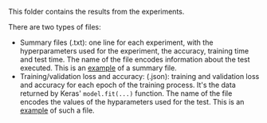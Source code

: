 This folder contains the results from the experiments.

There are two types of files:

- Summary files (.txt): one line for each experiment, with the hyperparameters used for the experiment, the accuracy,
  training time and test time. The name of the file encodes information about the test executed.
  This is an [example](test_results/mlp/standard/rmsprop/dropout_mnist_mlp_standard_rmsprop_results.txt)
  of a summary file.
- Training/validation loss and accuracy: (.json): training and validation loss and accuracy for each epoch of the training
  process. It's the data returned by Keras' `model.fit(...)` function. The name of the file encodes the values of the
  hyparameters used for the test.
  This is an [example](test_results/mlp/standard/rmsprop/dropout_mnist_mlp_standard_rmsprop_nw=standard_opt=rmsprop_hl=002_uhl=1024_e=05_bs=0128_dri=0.10_drh=0.50_lr=0.0010_d=0.0000_m=0.0_mn=2_history.json)
  of such a file.
  
  
